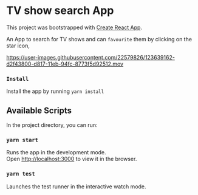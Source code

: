 # TV show search App

This project was bootstrapped with [Create React App](https://github.com/facebook/create-react-app).

An App to search for TV shows and can `favourite` them by clicking on the star icon, 

https://user-images.githubusercontent.com/22579826/123639162-d2f43800-d817-11eb-94fc-8773f5d92512.mov


### `Install`
Install the app  by running `yarn install`

## Available Scripts

In the project directory, you can run:

### `yarn start`

Runs the app in the development mode.\
Open [http://localhost:3000](http://localhost:3000) to view it in the browser.


### `yarn test`

Launches the test runner in the interactive watch mode.
